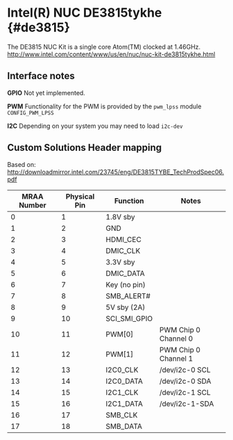 Intel(R) NUC DE3815tykhe                            {#de3815}
=============

The DE3815 NUC Kit is a single core Atom(TM) clocked at 1.46GHz.
http://www.intel.com/content/www/us/en/nuc/nuc-kit-de3815tykhe.html

Interface notes
---------------
**GPIO** Not yet implemented.

**PWM** Functionality for the PWM is provided by the `pwm_lpss` module `CONFIG_PWM_LPSS`

**I2C** Depending on your system you may need to load `i2c-dev`

Custom Solutions Header mapping
-------------------------------
Based on: http://downloadmirror.intel.com/23745/eng/DE3815TYBE_TechProdSpec06.pdf

| MRAA Number | Physical Pin | Function     | Notes                |
|-------------|--------------|--------------|----------------------|
| 0           | 1            | 1.8V sby     |                      |
| 1           | 2            | GND          |                      |
| 2           | 3            | HDMI_CEC     |                      |
| 3           | 4            | DMIC_CLK     |                      |
| 4           | 5            | 3.3V sby     |                      |
| 5           | 6            | DMIC_DATA    |                      |
| 6           | 7            | Key (no pin) |                      |
| 7           | 8            | SMB_ALERT#   |                      |
| 8           | 9            | 5V sby (2A)  |                      |
| 9           | 10           | SCI_SMI_GPIO |                      |
| 10          | 11           | PWM[0]       | PWM Chip 0 Channel 0 |
| 11          | 12           | PWM[1]       | PWM Chip 0 Channel 1 |
| 12          | 13           | I2C0_CLK     | /dev/i2c-0 SCL       |
| 13          | 14           | I2C0_DATA    | /dev/i2c-0 SDA       |
| 14          | 15           | I2C1_CLK     | /dev/i2c-1 SCL       |
| 15          | 16           | I2C1_DATA    | /dev/i2c-1-SDA       |
| 16          | 17           | SMB_CLK      |                      |
| 17          | 18           | SMB_DATA     |                      |
